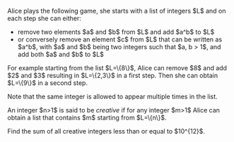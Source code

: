 <p>Alice plays the following game, she starts with a list of integers $L$ and on each step she can either:
</p><ul><li>remove two elements $a$ and $b$ from $L$ and add $a^b$ to $L$</li>
<li>or conversely remove an element $c$ from $L$ that can be written as $a^b$, with $a$ and $b$ being two integers such that $a, b &gt; 1$, and add both $a$ and $b$ to $L$</li></ul> 
<p>For example starting from the list $L=\{8\}$, Alice can remove $8$ and add $2$ and $3$ resulting in $L=\{2,3\}$ in a first step. Then she can obtain $L=\{9\}$ in a second step.</p>

<p>Note that the same integer is allowed to appear multiple times in the list.</p>

<p>An integer $n&gt;1$ is said to be <i>creative</i> if for any integer $m&gt;1$ Alice can obtain a list that contains $m$ starting from $L=\{n\}$.

</p><p>Find the sum of all creative integers less than or equal to $10^{12}$.</p>
